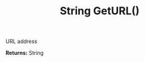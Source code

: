 ﻿---
uid: crmscript_ref_NSContactActivity_GetURL
title: String GetURL()
intellisense: NSContactActivity.GetURL
keywords: NSContactActivity, GetURL
so.topic: reference
---

URL address

**Returns:** String


